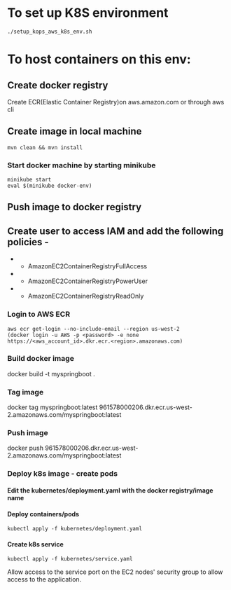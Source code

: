 # To set up K8S environment
````
./setup_kops_aws_k8s_env.sh
````
# To host containers on this env:
## Create docker registry
Create ECR(Elastic Container Registry)on aws.amazon.com or through aws cli
## Create image in local machine
````
mvn clean && mvn install
````
### Start docker machine by starting minikube
````
minikube start
eval $(minikube docker-env)
````
## Push image to docker registry

## Create user to access IAM and add the following policies - 
 * * AmazonEC2ContainerRegistryFullAccess
 * * AmazonEC2ContainerRegistryPowerUser
 * * AmazonEC2ContainerRegistryReadOnly
### Login to AWS ECR
```
aws ecr get-login --no-include-email --region us-west-2
(docker login -u AWS -p <password> -e none https://<aws_account_id>.dkr.ecr.<region>.amazonaws.com)
```
### Build docker image
docker build -t myspringboot .
### Tag image
docker tag myspringboot:latest 961578000206.dkr.ecr.us-west-2.amazonaws.com/myspringboot:latest
### Push image
docker push 961578000206.dkr.ecr.us-west-2.amazonaws.com/myspringboot:latest
### Deploy k8s image - create pods
#### Edit the kubernetes/deployment.yaml with the docker registry/image name
#### Deploy containers/pods 
````
kubectl apply -f kubernetes/deployment.yaml
````
#### Create k8s service
````
kubectl apply -f kubernetes/service.yaml
````
Allow access to the service port on the EC2 nodes' security group to allow access to the application. 
